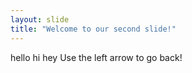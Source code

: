 ```yaml
---
layout: slide
title: "Welcome to our second slide!"
---
```

hello hi hey
Use the left arrow to go back!
